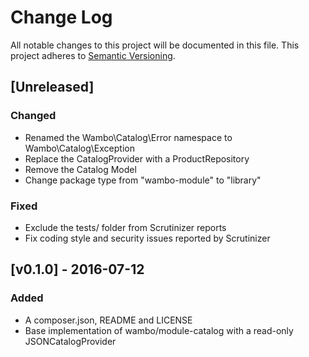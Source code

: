 # Change Log
All notable changes to this project will be documented in this file.
This project adheres to [Semantic Versioning](http://semver.org/).

## [Unreleased]

### Changed
- Renamed the Wambo\Catalog\Error namespace to Wambo\Catalog\Exception
- Replace the CatalogProvider with a ProductRepository
- Remove the Catalog Model
- Change package type from "wambo-module" to "library"

### Fixed
- Exclude the tests/ folder from Scrutinizer reports
- Fix coding style and security issues reported by Scrutinizer

## [v0.1.0] - 2016-07-12
### Added
- A composer.json, README and LICENSE
- Base implementation of wambo/module-catalog with a read-only JSONCatalogProvider
